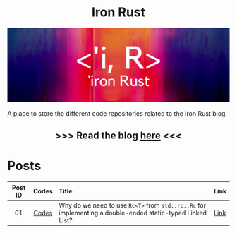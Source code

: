 <div align="center"><h1>Iron Rust</h1></div>

<div align="center">

![](images/iron_rust_banner.png)

</div>

A place to store the different code repositories related to the Iron Rust blog.

<div align="center">
<h2>

\>>> Read the blog [here](https://ironrust.substack.com/) <<<

</h2>
</div>

# Posts

<div align="center">

|Post ID|Codes|Title|Link|
|:--:|:--:|:--|:--|
|01|[Codes](./post/why_use_rc_refcell_for_linkedlist)|Why do we need to use `Rc<T>` from `std::rc::Rc` for implementing a double-ended static-typed Linked List?|[Link](https://ironrust.substack.com/p/why-do-we-need-to-use-rct-from-stdrcrc)

</div>

